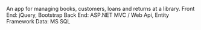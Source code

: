 An app for managing books, customers, loans and returns at a library.
Front End: jQuery, Bootstrap
Back End: ASP.NET MVC / Web Api, Entity Framework
Data: MS SQL
